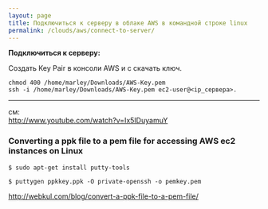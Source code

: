 ```yaml
---
layout: page
title: Подключиться к серверу в облаке AWS в командной строке linux
permalink: /clouds/aws/connect-to-server/
---
```


**Подключиться к серверу:**

Создать Key Pair в консоли AWS и с скачать ключ.

    chmod 400 /home/marley/Downloads/AWS-Key.pem
    ssh -i /home/marley/Downloads/AWS-Key.pem ec2-user@<ip_сервера>.

___

см:  
http://www.youtube.com/watch?v=Ix5IDuyamuY  



### Converting a ppk file to a pem file for accessing AWS ec2 instances on Linux

    $ sudo apt-get install putty-tools

    $ puttygen ppkkey.ppk -O private-openssh -o pemkey.pem


http://webkul.com/blog/convert-a-ppk-file-to-a-pem-file/
